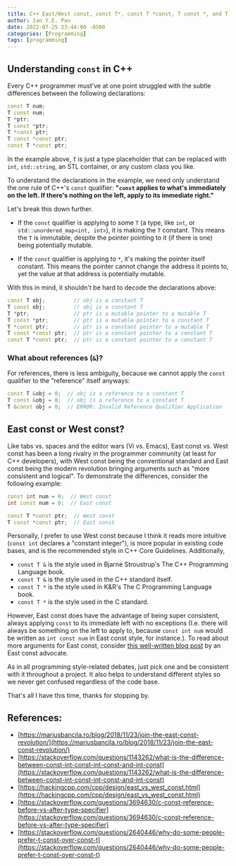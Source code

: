 ```yaml
---
title: C++ East/West const, const T*, const T *const, T const *, and T *const
author: Ian Y.E. Pan
date: 2022-07-25 23:44:00 -0500
categories: [Programming]
tags: [programming]
---
```


## Understanding `const` in C++

Every C++ programmer must've at one point struggled with the subtle
differences between the following declarations:

```cpp
const T num;
T const num;
T *ptr;
T const *ptr;
T *const ptr;
T const *const ptr;
const T *const ptr;
```

In the example above, `T` is just a type placeholder that can be
replaced with `int`, `std::string`, an STL container, or any custom
class you like.

To understand the declarations in the example, we need only understand
the one rule of C++'s `const` qualifier: **"`const` applies to what's
immediately on the left. If there's nothing on the left, apply to its
immediate right."**

Let's break this down further.

- If the `const` qualifier is applying to some `T` (a type, like
  `int`, or `std::unordered_map<int, int>`), it is making the `T`
  constant. This means the `T` is immutable, despite the pointer
  pointing to it (if there is one) being potentially mutable.

- If the `const` qualifier is applying to `*`, it's making the pointer
  itself constant. This means the pointer cannot change the address it
  points to, yet the value at that address is potentially mutable.

With this in mind, it shouldn't be hard to decode the declarations
above:

```cpp
const T obj;         // obj is a constant T
T const obj;         // obj is a constant T
T *ptr;              // ptr is a mutable pointer to a mutable T
T const *ptr;        // ptr is a mutable pointer to a constant T
T *const ptr;        // ptr is a constant pointer to a mutable T
T const *const ptr;  // ptr is a constant pointer to a constant T
const T *const ptr;  // ptr is a constant pointer to a constant T
```

### What about references (`&`)?

For references, there is less ambiguity, because we cannot apply the
`const` qualifier to the "reference" itself anyways:

```cpp
const T &obj = 0;  // obj is a reference to a constant T
T const &obj = 0;  // obj is a reference to a constant T
T &const obj = 0;  // ERROR: Invalid Reference Qualifier Application
```

## East const or West const?

Like tabs vs. spaces and the editor wars (Vi vs. Emacs), East const
vs. West const has been a long rivalry in the programmer community (at
least for C++ developers), with West const being the conventional
standard and East const being the modern revolution bringing arguments such
as "more consistent and logical". To demonstrate the
differences, consider the following example:

```cpp
const int num = 0;  // West const
int const num = 0;  // East const

const T *const ptr;  // West const
T const *const ptr;  // East const
```

Personally, I prefer to use West const because I think it reads more
intuitive (`const int` declares a "constant integer"), is more popular
in existing code bases, and is the recommended style in C++ Core
Guidelines. Additionally, 

- `const T &` is the style used in Bjarne Stroustrup's The C++ Programming Language book.
- `const T &` is the style used in the C++ standard itself.
- `const T *` is the style used in K&R's The C Programming Language book.
- `const T *` is the style used in the C standard.

However, East const does have the advantage of being super consistent,
always applying `const` to its immediate left with no exceptions
(I.e. there will always be something on the left to apply to, because
`const int num` would be written as `int const num` in East const
style, for instance.). To read about more arguments for East const, consider [this
well-written blog
post](https://mariusbancila.ro/blog/2018/11/23/join-the-east-const-revolution/)
by an East const advocate.

As in all programming style-related debates, just pick one and be
consistent with it throughout a project. It also helps to understand
different styles so we never get confused regardless of the code base.

That's all I have this time, thanks for stopping by.

## References:

- [https://mariusbancila.ro/blog/2018/11/23/join-the-east-const-revolution/](https://mariusbancila.ro/blog/2018/11/23/join-the-east-const-revolution/)
- [https://stackoverflow.com/questions/1143262/what-is-the-difference-between-const-int-const-int-const-and-int-const](https://stackoverflow.com/questions/1143262/what-is-the-difference-between-const-int-const-int-const-and-int-const)
- [https://hackingcpp.com/cpp/design/east_vs_west_const.html](https://hackingcpp.com/cpp/design/east_vs_west_const.html)
- [https://stackoverflow.com/questions/3694630/c-const-reference-before-vs-after-type-specifier](https://stackoverflow.com/questions/3694630/c-const-reference-before-vs-after-type-specifier)
- [https://stackoverflow.com/questions/2640446/why-do-some-people-prefer-t-const-over-const-t](https://stackoverflow.com/questions/2640446/why-do-some-people-prefer-t-const-over-const-t)
